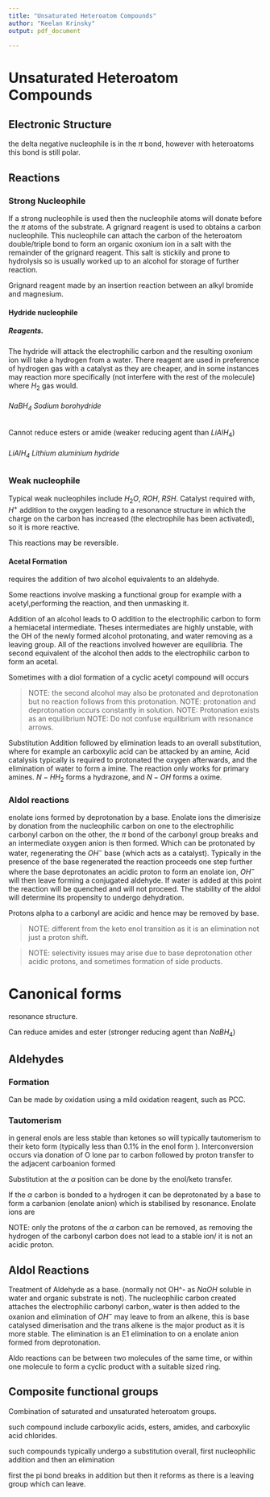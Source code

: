 ```yaml
---
title: "Unsaturated Heteroatom Compounds"
author: "Keelan Krinsky"
output: pdf_document

---
```


# Unsaturated Heteroatom Compounds

## Electronic Structure
the delta negative nucleophile is in the $\pi$ bond, however with heteroatoms this bond is still polar. 

## Reactions 

### Strong  Nucleophile 
If a strong nucleophile is used then the nucleophile atoms will donate before the $\pi$ atoms of the substrate. A grignard reagent is used to obtains a carbon nucleophile. This nucleophile can attach the carbon of the heteroatom double/triple bond to form an organic oxonium ion in a salt with the remainder of the grignard reagent. This salt is stickily and prone to hydrolysis so is usually worked up to an alcohol for storage of further reaction.

Grignard reagent made by an insertion reaction between an alkyl bromide and magnesium.

#### Hydride nucleophile 

##### Reagents. 
The hydride will attack the electrophilic carbon and the resulting oxonium ion will take a hydrogen from a water. There reagent are used in preference of hydrogen gas with a catalyst as they are cheaper, and in some instances may reaction more specifically (not interfere with the rest of the molecule) where $H_2$ gas would.

###### $NaBH_4$ Sodium borohydride
Cannot reduce esters or amide (weaker reducing agent than $LiAlH_4$)

###### $LiAlH_4$ Lithium aluminium hydride

### Weak nucleophile
Typical weak nucleophiles include $H_2O$, $ROH$, $RSH$. Catalyst required with, $H^+$ addition to the oxygen leading to a resonance structure in which the charge on the carbon has increased (the electrophile has been activated), so it is more reactive. 


This reactions may be reversible. 

#### Acetal Formation
requires the addition of two alcohol equivalents to an aldehyde. 

Some reactions involve masking a functional group for example with a acetyl,performing the reaction, and then unmasking it. 

Addition of an alcohol leads to O addition to the electrophilic carbon to form a hemiacetal intermediate. Theses intermediates are highly unstable, with the OH of the newly formed alcohol protonating, and water removing as a leaving group. All of the reactions involved however are equilibria. The second equivalent of the alcohol then adds to the electrophilic carbon to form an acetal.

Sometimes with a diol formation of a cyclic acetyl compound will occurs


>NOTE: the second alcohol may also be protonated and deprotonation but no reaction follows from this protonation. 
>NOTE: protonation and deprotonation occurs constantly in solution. 
> NOTE: Protonation exists as an equilibrium 
> NOTE: Do not confuse equilibrium with resonance arrows. 

Substitution
Addition followed by elimination leads to an overall substitution, where for example an carboxylic acid can be attacked by an amine, Acid catalysis typically is required to protonated the oxygen afterwards, and the elimination of water to form a imine. The reaction only works for primary amines. $N-HH_2$ forms a hydrazone, and $N-OH$ forms a oxime. 

### Aldol reactions 
enolate ions formed by deprotonation by a base. Enolate ions the dimerisize by donation from the nucleophilic carbon on one to the electrophilic carbonyl carbon on the other, the $\pi$ bond of the carbonyl group breaks and an intermediate oxygen anion is then formed. Which can be protonated by water, regenerating the $OH^-$ 
base (which acts as a catalyst). Typically in the presence of the base regenerated the reaction proceeds one step further where the base deprotonates an acidic proton to form an enolate ion, $OH^-$ will then leave forming a conjugated aldehyde. If water is added at this point the reaction will be quenched and will not proceed. The stability of the aldol will determine its propensity to undergo dehydration. 

Protons alpha to a carbonyl are acidic and hence may be removed by base. 


>NOTE: different from the keto enol transition as it is an elimination not just a proton shift. 

> NOTE: selectivity issues may arise due to base deprotonation other acidic protons, and sometimes formation of side products. 

# Canonical forms 
resonance structure. 

Can reduce amides and ester (stronger reducing agent than $NaBH_4$)

## Aldehydes

### Formation 
Can be made by oxidation using a mild oxidation reagent, such as PCC.


### Tautomerism
in general enols are less stable than ketones so will typically tautomerism to their keto form (typically less than 0.1\% in the enol form ).
Interconversion occurs via donation of O lone par to carbon followed by proton transfer to the adjacent carboanion formed

Substitution at the $\alpha$ position can be done by the enol/keto transfer. 

If the $\alpha$  carbon is bonded to a hydrogen it can be deprotonated by a base to form a carbanion (enolate anion) which is stabilised by resonance. Enolate ions are 

NOTE: only the protons of the $\alpha$ carbon can be removed, as removing the hydrogen of the carbonyl carbon does not lead to a stable ion/ it is not an acidic proton. 


## Aldol Reactions 
Treatment of Aldehyde as a base. (normally not OH^- as $NaOH$ soluble in water and organic substrate is not). The nucleophilic carbon created attaches the electrophilic carbonyl carbon,.water is then added to the oxanion and elimination of $OH^-$ may leave to from an alkene, this is base catalysed dimerisation and the trans alkene is the major product as it is more stable. The elimination is an E1 elimination to on a enolate anion formed from deprotonation. 

Aldo reactions can be between two molecules of the same time, or within one molecule to form a cyclic product with a suitable sized ring.

## Composite functional groups 
Combination of saturated and unsaturated heteroatom groups. 

such compound include carboxylic acids, esters, amides, and carboxylic acid chlorides. 

such compounds typically undergo a substitution overall, first nucleophilic addition and then an elimination

first the pi bond breaks in addition but then it reforms as there is a leaving group which can leave. 
